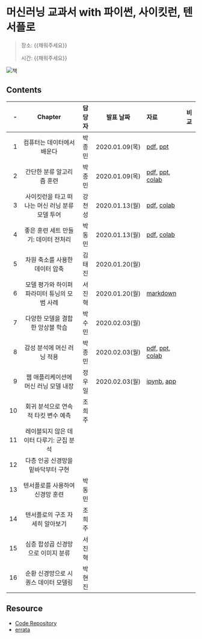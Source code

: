 # 머신러닝 교과서 with 파이썬, 사이킷런, 텐서플로

> 장소: {{채워주세요}}
>
> 시간: {{채워주세요}}

![책](https://github.com/rickiepark/python-machine-learning-book-2nd-edition/raw/master/images/cover.jpg)

## Contents

| -  | Chapter                              | 담당자 | 발표 날짜        | 자료                                                | 비교  |
|---:|:------------------------------------:|:----:|:--------------:|:---------------------------------------------------|:----:|
| 1  | 컴퓨터는 데이터에서 배운다                  | 박종민 | 2020.01.09(목) | [pdf][ch01pdf], [ppt][ch01ppt]                     |      |
| 2  | 간단한 분류 알고리즘 훈련                  | 박종민 | 2020.01.09(목)  | [pdf][ch01pdf], [ppt][ch01ppt], [colab][ch01colab] |      |
| 3  | 사이킷런을 타고 떠나는 머신 러닝 분류 모델 투어 | 강천성 | 2020.01.13(월)  | [pdf][ch03pdf], [colab][ch03colab]                 |      |
| 4  | 좋은 훈련 세트 만들기: 데이터 전처리         | 박동민 | 2020.01.13(월)  | [pdf][ch04pdf], [colab][ch04colab]                 |      |
| 5  | 차원 축소를 사용한 데이터 압축              | 김태진 | 2020.01.20(월) |                                                    |      |
| 6  | 모델 평가와 하이퍼파라미터 튜닝의 모범 사례     | 서진혁 | 2020.01.20(월) | [markdown][ch06markdown]                           |      |
| 7  | 다양한 모델을 결합한 앙상블 학습             | 박수민 | 2020.02.03(월) |                                                    |      |
| 8  | 감성 분석에 머신 러닝 적용                 | 박종민 | 2020.02.03(월) | [pdf][ch08pdf], [ppt][ch08ppt], [colab][ch08colab] |      |
| 9  | 웹 애플리케이션에 머신 러닝 모델 내장         | 정우일 | 2020.02.03(월) | [ipynb][ch09ipynb], [app][ch09app]                 |      |
| 10 | 회귀 분석으로 연속적 타킷 변수 예측          | 조희주 |                |                                                    |      |
| 11 | 레이블되지 않은 데이터 다루기: 군집 분석      |       |                |                                                    |      |
| 12 | 다층 인공 신경망을 밑바닥부터 구현           |      |                |                                                    |      |
| 13 | 텐서플로를 사용하여 신경망 훈련             | 박동민 |                |                                                    |      |
| 14 | 텐서플로의 구조 자세히 알아보기             | 조희주 |                |                                                    |      |
| 15 | 심층 합성곱 신경망으로 이미지 분류           | 서진혁 |                |                                                    |      |
| 16 | 순환 신경망으로 시퀀스 데이터 모델링         | 박현진 |                |                                                    |      |

[ch01pdf]: ./Ch01_컴퓨터는_데이터에서_배운다/머신러닝%20교과서%20마수걸이.pdf

[ch01ppt]: http://bit.ly/35CNGvx

[ch01colab]: https://colab.research.google.com/github/rickiepark/python-machine-learning-book-2nd-edition/blob/master/code/ch02/ch02.ipynb

[ch03pdf]: ./Ch03_사이킷런을%20타고%20떠나는%20머신러닝%20분류%20모델%20투어/머신러닝%20교과서%203장.pdf

[ch03colab]: https://colab.research.google.com/github/rickiepark/python-machine-learning-book-2nd-edition/blob/master/code/ch03/ch03.ipynb

[ch04pdf]: ./Ch04_좋은%20훈련세트%20만들기_데이터%20전처리/좋은%20훈련세트%20만들기_데이터%20전처리.pdf

[ch04colab]: ./Ch04_좋은%20훈련세트%20만들기_데이터%20전처리/Chapter%2004%20Minisession_FeatureScaler.ipynb

[ch06markdown]: ./Ch06_모델%20평가와%20하이퍼파라미터%20튜닝의%20모범%20사례/step.md

[ch08pdf]: ./Ch08_감성_분석에_머신_러닝_적용/감성%20분석에%20머신%20러닝%20적용.pdf

[ch08ppt]: http://bit.ly/310KMQo

[ch08colab]: https://colab.research.google.com/github/rickiepark/python-machine-learning-book-2nd-edition/blob/master/code/ch08/ch08.ipynb

[ch09ipynb]: https://github.com/machinelearning-pangyo/python-machine-learning-book-2nd-edition/blob/master/Ch09_%EC%9B%B9%20%EC%95%A0%ED%94%8C%EB%A6%AC%EC%BC%80%EC%9D%B4%EC%85%98%EC%97%90%20%EB%A8%B8%EC%8B%A0%20%EB%9F%AC%EB%8B%9D%20%EB%AA%A8%EB%8D%B8%20%EB%82%B4%EC%9E%A5/Chapter%2009.ipynb

[ch09app]:http://wooil.pythonanywhere.com/


## Resource

- [Code Repository](https://github.com/rickiepark/python-machine-learning-book-2nd-edition)
- [errata](https://tensorflow.blog/%EB%A8%B8%EC%8B%A0%EB%9F%AC%EB%8B%9D-%EA%B5%90%EA%B3%BC%EC%84%9C/)
